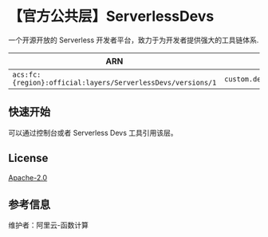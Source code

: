 
# 【官方公共层】ServerlessDevs
一个开源开放的 Serverless 开发者平台，致力于为开发者提供强大的工具链体系.

| ARN  |  兼容运行时  | 版本 |
|------|------|--------|
| `acs:fc:{region}:official:layers/ServerlessDevs/versions/1` | `custom.debian10`,`python3.10`,`custom`,`python3.9`,`python3`,`nodejs16`,`nodejs14`,`java11`,`java8`,`go1`,`dotnetcore3.1`,`php7.2`   |  v2.1.14  |

## 快速开始
可以通过控制台或者 Serverless Devs 工具引用该层。

## License
[Apache-2.0](https://github.com/Serverless-Devs/Serverless-Devs/blob/master/LICENSE)

## 参考信息
维护者：阿里云-函数计算